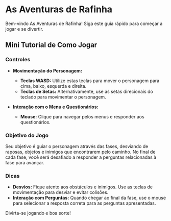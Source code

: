 # As Aventuras de Rafinha

Bem-vindo As Aventuras de Rafinha! Siga este guia rápido para começar a jogar e se divertir.

## Mini Tutorial de Como Jogar

### Controles

- **Movimentação do Personagem:**
  - **Teclas WASD:** Utilize estas teclas para mover o personagem para cima, baixo, esquerda e direita.
  - **Teclas de Setas:** Alternativamente, use as setas direcionais do teclado para movimentar o personagem.

- **Interação com o Menu e Questionários:**
  - **Mouse:** Clique para navegar pelos menus e responder aos questionários.

### Objetivo do Jogo

Seu objetivo é guiar o personagem através das fases, desviando de raposas, objetos e inimigos que encontrarem pelo caminho. No final de cada fase, você será desafiado a responder a perguntas relacionadas à fase para avançar.

### Dicas

- **Desvios:** Fique atento aos obstáculos e inimigos. Use as teclas de movimentação para desviar e evitar colisões.
- **Interação com Perguntas:** Quando chegar ao final da fase, use o mouse para selecionar a resposta correta para as perguntas apresentadas.

Divirta-se jogando e boa sorte!
